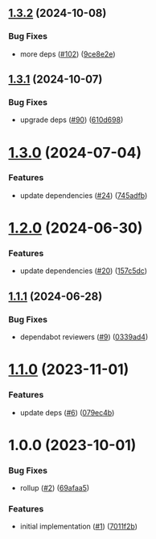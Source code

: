 ## [1.3.2](https://github.com/promotedai/browser-impression-tracker/compare/v1.3.1...v1.3.2) (2024-10-08)


### Bug Fixes

* more deps ([#102](https://github.com/promotedai/browser-impression-tracker/issues/102)) ([9ce8e2e](https://github.com/promotedai/browser-impression-tracker/commit/9ce8e2e0be23cebf88eac3f2fc5aea4971c77997))

## [1.3.1](https://github.com/promotedai/browser-impression-tracker/compare/v1.3.0...v1.3.1) (2024-10-07)


### Bug Fixes

* upgrade deps ([#90](https://github.com/promotedai/browser-impression-tracker/issues/90)) ([610d698](https://github.com/promotedai/browser-impression-tracker/commit/610d698c01984a5dd1c62208b69d30dc91ef99d0))

# [1.3.0](https://github.com/promotedai/browser-impression-tracker/compare/v1.2.0...v1.3.0) (2024-07-04)


### Features

* update dependencies ([#24](https://github.com/promotedai/browser-impression-tracker/issues/24)) ([745adfb](https://github.com/promotedai/browser-impression-tracker/commit/745adfba1439ed6d2e8677424d9cb4615216a43a))

# [1.2.0](https://github.com/promotedai/browser-impression-tracker/compare/v1.1.1...v1.2.0) (2024-06-30)


### Features

* update dependencies ([#20](https://github.com/promotedai/browser-impression-tracker/issues/20)) ([157c5dc](https://github.com/promotedai/browser-impression-tracker/commit/157c5dc91a7af085ee4825bc5d1a13457db284d9))

## [1.1.1](https://github.com/promotedai/browser-impression-tracker/compare/v1.1.0...v1.1.1) (2024-06-28)


### Bug Fixes

* dependabot reviewers ([#9](https://github.com/promotedai/browser-impression-tracker/issues/9)) ([0339ad4](https://github.com/promotedai/browser-impression-tracker/commit/0339ad4477d9fb2153f33b72028e5436897d8c3c))

# [1.1.0](https://github.com/promotedai/browser-impression-tracker/compare/v1.0.0...v1.1.0) (2023-11-01)


### Features

* update deps ([#6](https://github.com/promotedai/browser-impression-tracker/issues/6)) ([079ec4b](https://github.com/promotedai/browser-impression-tracker/commit/079ec4bd8f8211c4253c61802ab5c0e81c074276))

# 1.0.0 (2023-10-01)


### Bug Fixes

* rollup ([#2](https://github.com/promotedai/browser-impression-tracker/issues/2)) ([69afaa5](https://github.com/promotedai/browser-impression-tracker/commit/69afaa50a4a6bb009632c52ffcf061aa85906c74))


### Features

* initial implementation ([#1](https://github.com/promotedai/browser-impression-tracker/issues/1)) ([7011f2b](https://github.com/promotedai/browser-impression-tracker/commit/7011f2b07fe7e025f3fa768d128a77dcf5288478))
